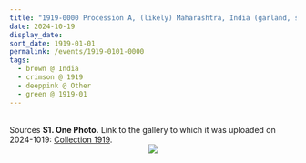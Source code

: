```yaml
---
title: "1919-0000 Procession A, (likely) Maharashtra, India (garland, smile, namaskār, shawl, banana leaves, cart, two unadorned oxen)"
date: 2024-10-19
display_date: 
sort_date: 1919-01-01
permalink: /events/1919-0101-0000
tags:
  - brown @ India
  - crimson @ 1919
  - deeppink @ Other
  - green @ 1919-01
---
```


<br>

<wave-list>
  <list-title color="DarkSeaGreen" width="40">Sources</list-title>
  <list-item color="BlanchedAlmond"  width="280"><b>S1. One Photo.</b> Link to the gallery to which it was uploaded on 2024-1019: <a href="https://eternalmoments.smugmug.com/Collections/Raj-Kunwar-Raul-Collection/1919">Collection 1919</a>.</list-item>
</wave-list>

<div style="text-align: center"><img src="https://pub-bcc3cbe9b1e94ba1ac28915f7a3900fa.r2.dev/1919-0000_Procession_A_(likely)_Maharashtra_India_(garland_smile_namaskar_shawl_banana_leaves_cart_two_unadorned_oxen)_01_(Mahipalsingh_Jaisingh_Raul_Collection_scanned_by_Ankit_Khare).jpg" /></div>